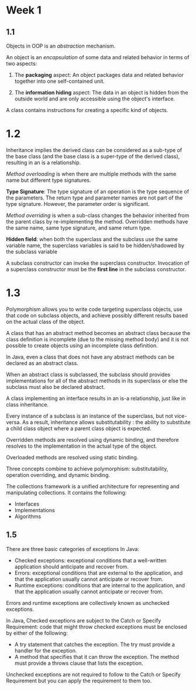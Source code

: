 # Week 1

## 1.1

Objects in OOP is an *abstraction* mechanism.

An object is an *encapsulation* of some data and related behavior in terms of two aspects:

1. The **packaging** aspect: An object packages data and related behavior together into one self-contained unit.

2. The **information hiding** aspect: The data in an object is hidden from the outside world and are only accessible using the object's interface.

A class contains instructions for creating a specific kind of objects.

# 1.2

Inheritance implies the derived class can be considered as a sub-type of the base class (and the base class is a super-type of the derived class), resulting in an is a relationship.

*Method overloading* is when there are multiple methods with the same name but different type signatures.

**Type Signature**: The type signature of an operation is the type sequence of the parameters. The return type and parameter names are not part of the type signature. However, the parameter order is significant.

*Method overriding* is when a sub-class changes the behavior inherited from the parent class by re-implementing the method. Overridden methods have the same name, same type signature, and same return type.

**Hidden field**: when both the superclass and the subclass use the same variable name, the superclass variables is said to be hidden/shadowed by the subclass variable

A subclass constructor can invoke the superclass constructor. Invocation of a superclass constructor must be the **first line** in the subclass constructor.

# 1.3

Polymorphism allows you to write code targeting superclass objects, use that code on subclass objects, and achieve possibly different results based on the actual class of the object.

A class that has an abstract method becomes an abstract class because the class definition is incomplete (due to the missing method body) and it is not possible to create objects using an incomplete class definition.

In Java, even a class that does not have any abstract methods can be declared as an abstract class.

When an abstract class is subclassed, the subclass should provides implementations for all of the abstract methods in its superclass or else the subclass must also be declared abstract.

A class implementing an interface results in an is-a relationship, just like in class inheritance.

Every instance of a subclass is an instance of the superclass, but not vice-versa. As a result, inheritance allows substitutability : the ability to substitute a child class object where a parent class object is expected.

Overridden methods are resolved using dynamic binding, and therefore resolves to the implementation in the actual type of the object.

Overloaded methods are resolved using static binding.

Three concepts combine to achieve polymorphism: substitutability, operation overriding, and dynamic binding.

The collections framework is a unified architecture for representing and manipulating collections. It contains the following:
- Interfaces
- Implementations
- Algorithms

## 1.5

There are three basic categories of exceptions In Java:
- Checked exceptions: exceptional conditions that a well-written application should anticipate and recover from.
- Errors: exceptional conditions that are external to the application, and that the application usually cannot anticipate or recover from.
- Runtime exceptions: conditions that are internal to the application, and that the application usually cannot anticipate or recover from.

Errors and runtime exceptions are collectively known as unchecked exceptions.

In Java, Checked exceptions are subject to the Catch or Specify Requirement: code that might throw checked exceptions must be enclosed by either of the following:
* A try statement that catches the exception. The try must provide a handler for the exception.
* A method that specifies that it can throw the exception. The method must provide a throws clause that lists the exception.

Unchecked exceptions are not required to follow to the Catch or Specify Requirement but you can apply the requirement to them too.